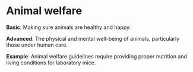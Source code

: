 # Animal welfare

**Basic**: Making sure animals are healthy and happy.

**Advanced**: The physical and mental well-being of animals, particularly those under human care.

**Example**: Animal welfare guidelines require providing proper nutrition and living conditions for laboratory mice.

